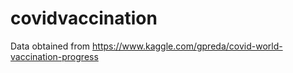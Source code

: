 # covidvaccination

Data obtained from https://www.kaggle.com/gpreda/covid-world-vaccination-progress
